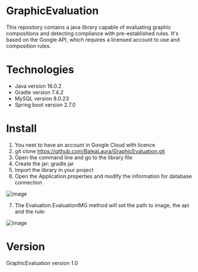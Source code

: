 # GraphicEvaluation
This repository contains a java library capable of evaluating graphic compositions and detecting compliance with pre-established rules. It's based on the Google API, which requires a licensed account to use and composition rules.


# Technologies
- Java version 16.0.2
- Gradle version 7.4.2
- MySQL version 8.0.23
- Spring boot version 2.7.0

# Install
1. You neet to have an account in Google Cloud with licence
2. git clone https://github.com/BaleaLaura/GraphicEvaluation.git
3. Open the command line and go to the library file
4. Create the jar: gradle jar
5. Import the library in your project
6. Open the Application.properties and modify the information for database connection

![image](https://user-images.githubusercontent.com/91830888/173087761-757e0370-4693-4174-8da4-d31e146d7558.png)

7. The Evaluation.EvaluationIMG method will set the path to image, the api and the rule:

![image](https://user-images.githubusercontent.com/91830888/173087041-a42ad463-068c-42d7-9e5c-2e6868e5e990.png)

# Version
GraphicEvaluation version 1.0


